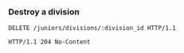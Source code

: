 ### Destroy a division

```http
DELETE /juniors/divisions/:division_id HTTP/1.1
```

```http
HTTP/1.1 204 No-Content
```
